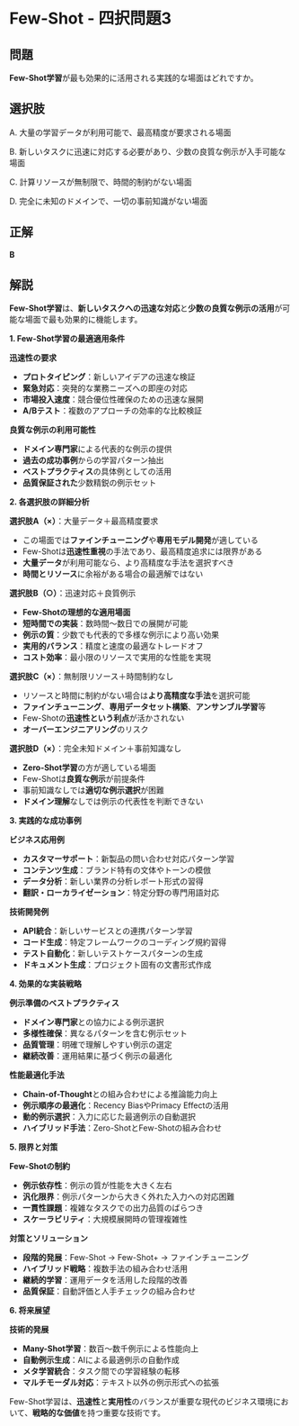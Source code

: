 # Few-Shot - 四択問題3

## 問題
**Few-Shot学習**が最も効果的に活用される実践的な場面はどれですか。

## 選択肢
A. 大量の学習データが利用可能で、最高精度が要求される場面

B. 新しいタスクに迅速に対応する必要があり、少数の良質な例示が入手可能な場面

C. 計算リソースが無制限で、時間的制約がない場面

D. 完全に未知のドメインで、一切の事前知識がない場面

## 正解
**B**

## 解説
**Few-Shot学習**は、**新しいタスクへの迅速な対応**と**少数の良質な例示の活用**が可能な場面で最も効果的に機能します。

**1. Few-Shot学習の最適適用条件**

**迅速性の要求**
- **プロトタイピング**：新しいアイデアの迅速な検証
- **緊急対応**：突発的な業務ニーズへの即座の対応
- **市場投入速度**：競合優位性確保のための迅速な展開
- **A/Bテスト**：複数のアプローチの効率的な比較検証

**良質な例示の利用可能性**
- **ドメイン専門家**による代表的な例示の提供
- **過去の成功事例**からの学習パターン抽出
- **ベストプラクティス**の具体例としての活用
- **品質保証された**少数精鋭の例示セット

**2. 各選択肢の詳細分析**

**選択肢A（×）**：大量データ＋最高精度要求
- この場面では**ファインチューニング**や**専用モデル開発**が適している
- Few-Shotは**迅速性重視**の手法であり、最高精度追求には限界がある
- **大量データ**が利用可能なら、より高精度な手法を選択すべき
- **時間とリソース**に余裕がある場合の最適解ではない

**選択肢B（○）**：迅速対応＋良質例示
- **Few-Shotの理想的な適用場面**
- **短時間での実装**：数時間〜数日での展開が可能
- **例示の質**：少数でも代表的で多様な例示により高い効果
- **実用的バランス**：精度と速度の最適なトレードオフ
- **コスト効率**：最小限のリソースで実用的な性能を実現

**選択肢C（×）**：無制限リソース＋時間制約なし
- リソースと時間に制約がない場合は**より高精度な手法**を選択可能
- **ファインチューニング**、**専用データセット構築**、**アンサンブル学習**等
- Few-Shotの**迅速性という利点**が活かされない
- **オーバーエンジニアリング**のリスク

**選択肢D（×）**：完全未知ドメイン＋事前知識なし
- **Zero-Shot学習**の方が適している場面
- Few-Shotは**良質な例示**が前提条件
- 事前知識なしでは**適切な例示選択**が困難
- **ドメイン理解**なしでは例示の代表性を判断できない

**3. 実践的な成功事例**

**ビジネス応用例**
- **カスタマーサポート**：新製品の問い合わせ対応パターン学習
- **コンテンツ生成**：ブランド特有の文体やトーンの模倣
- **データ分析**：新しい業界の分析レポート形式の習得
- **翻訳・ローカライゼーション**：特定分野の専門用語対応

**技術開発例**
- **API統合**：新しいサービスとの連携パターン学習
- **コード生成**：特定フレームワークのコーディング規約習得
- **テスト自動化**：新しいテストケースパターンの生成
- **ドキュメント生成**：プロジェクト固有の文書形式作成

**4. 効果的な実装戦略**

**例示準備のベストプラクティス**
- **ドメイン専門家**との協力による例示選択
- **多様性確保**：異なるパターンを含む例示セット
- **品質管理**：明確で理解しやすい例示の選定
- **継続改善**：運用結果に基づく例示の最適化

**性能最適化手法**
- **Chain-of-Thought**との組み合わせによる推論能力向上
- **例示順序の最適化**：Recency BiasやPrimacy Effectの活用
- **動的例示選択**：入力に応じた最適例示の自動選択
- **ハイブリッド手法**：Zero-ShotとFew-Shotの組み合わせ

**5. 限界と対策**

**Few-Shotの制約**
- **例示依存性**：例示の質が性能を大きく左右
- **汎化限界**：例示パターンから大きく外れた入力への対応困難
- **一貫性課題**：複雑なタスクでの出力品質のばらつき
- **スケーラビリティ**：大規模展開時の管理複雑性

**対策とソリューション**
- **段階的発展**：Few-Shot → Few-Shot+ → ファインチューニング
- **ハイブリッド戦略**：複数手法の組み合わせ活用
- **継続的学習**：運用データを活用した段階的改善
- **品質保証**：自動評価と人手チェックの組み合わせ

**6. 将来展望**

**技術的発展**
- **Many-Shot学習**：数百〜数千例示による性能向上
- **自動例示生成**：AIによる最適例示の自動作成
- **メタ学習統合**：タスク間での学習経験の転移
- **マルチモーダル対応**：テキスト以外の例示形式への拡張

Few-Shot学習は、**迅速性**と**実用性**のバランスが重要な現代のビジネス環境において、**戦略的な価値**を持つ重要な技術です。 